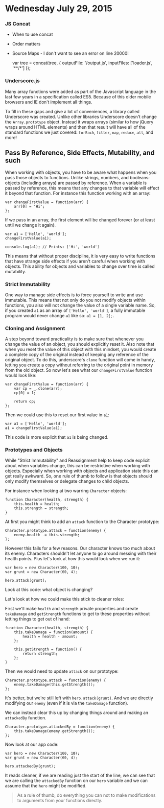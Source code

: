 # Wednesday July 29, 2015

### JS Concat

* When to use concat
* Order matters
* Source Maps - I don't want to see an error on line 20000!
  
    var tree = concat(tree, {
      outputFile: '/output.js',
      inputFiles: ['loader.js', '**/*']
    });

### Underscore.js

Many array functions were added as part of the Javascript language in the last few years in a specification called ES5.
Because of this older mobile browsers and IE don't implement all things.

To fill in these gaps and give a lot of conveniences, a library called Underscore was created.
Unlike other libraries Underscore doesn't change the `Array.prototype` object.
Instead it wraps arrays (similar to how jQuery wraps around HTML elements) and then that result will have all of the standard functions we just covered: `forEach`, `filter`, `map`, `reduce`, `all`, and more!


## Pass By Reference, Side Effects, Mutability, and such

When working with objects, you have to be aware what happens when you pass those objects to functions.
Unlike strings, numbers, and booleans: objects (including arrays) are passed by reference.
When a variable is passed by reference, this means that any changes to that variable will effect it beyond that function.
For instance this function working with an array:

    var changeFirstValue = function(arr) {
        arr[0] = 'Hi';
    };

If we pass in an array, the first element will be changed forever (or at least until we change it again).

    var a1 = ['Hello', 'world'];
    changeFirstValue(a1);

    console.log(a1); // Prints: ['Hi', 'world']

This means that without proper discipline, it is very easy to write functions that have strange side effects if you aren't careful when working with objects.
This ability for objects and variables to change over time is called mutability.

### Strict Immutability

One way to manage side effects is to force yourself to write and use immutable.
This means that not only do you not modify objects within functions, you also will not change the value of a single variable name.
So, if you created `a1` as an array of `['Hello', 'world']`, a fully immutable program would never change `a1` like so: `a1 = [1, 2];`.

### Cloning and Assignment

A step beyond toward practicality is to make sure that whenever you change the value of an object, you should explicitly reset it. Also note that when you reset the value of this object with this mindset, you would create a complete copy of the original instead of keeping any reference of the original object.
To do this, underscore's `clone` function will come in handy, letting you create a copy without referring to the original point in memory from the old object.
So now let's see what our `changeFirstValue` function would look like:

    var changeFirstValue = function(arr) {
        var cp = _.clone(arr);
        cp[0] = 1;

        return cp;
    };

Then we could use this to reset our first value in `a1`:

    var a1 = ['Hello', 'world'];
    a1 = changeFirstValue(a1);

This code is more explicit that `a1` is being changed.


### Prototypes and Objects

While "Strict Immutability" and Reassignment help to keep code explicit about when variables change, this can be restrictive when working with objects.
Especially when working with objects and application state this can get really awkward.
So, one rule of thumb to follow is that objects should only modify themselves or delegate changes to child objects.

For instance when looking at two warring `Character` objects:

    function Character(health, strength) {
        this.health = health;
        this.strength = strength;
    }

At first you might think to add an `attack` function to the Character prototype:

    Character.prototype.attack = function(enemy) {
        enemy.health -= this.strength;
    };

However this fails for a few reasons.
Our character knows too much about its enemy.
Characters shouldn't let anyone to go around messing with their health points.
Plus let's look at how this would look when we run it:

    var hero = new Character(100, 10);
    var grunt = new Character(60, 4);

    hero.attack(grunt);

Look at this code: what object is changing?

Let's look at how we could make this stick to cleaner roles:

First we'll make `health` and `strength` private properties and create `takeDamage` and `getStrength` functions to get to these properties without letting things to get out of hand:

    function Character(health, strength) {
        this.takeDamage = function(amount) {
            health = health - amount;
        };

        this.getStrength = function() {
            return strength;
        };
    }

Then we would need to update `attack` on our prototype:

    Character.prototype.attack = function(enemy) {
        enemy.takeDamage(this.getStrength());
    };

It's better, but we're still left with `hero.attack(grunt)`. And we are directly modifying our `enemy` (even if it is via the `takeDamage` function).

We can instead clear this up by changing things around and making an `attackedBy` function.

    Character.prototype.attackedBy = function(enemy) {
        this.takeDamage(enemy.getStrength());
    };

Now look at our app code:

    var hero = new Character(100, 10);
    var grunt = new Character(60, 4);

    hero.attackedBy(grunt);

It reads cleaner, if we are reading just the start of the line, we can see that we are calling the `attackedBy` function on our `hero` variable and we can assume that the `hero` might be modified.

> As a rule of thumb, do everything you can not to make modifications to arguments from your functions directly.
